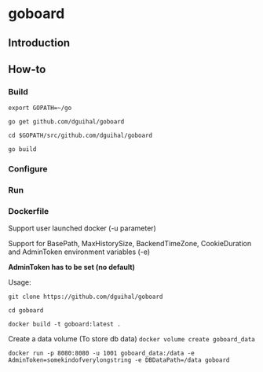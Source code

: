 # goboard

## Introduction

## How-to

### Build

`export GOPATH=~/go`

`go get github.com/dguihal/goboard`

`cd $GOPATH/src/github.com/dguihal/goboard`

`go build`

### Configure

### Run

### Dockerfile

Support user launched docker (-u parameter)

Support for BasePath, MaxHistorySize, BackendTimeZone, CookieDuration and AdminToken environment variables (-e)

**AdminToken has to be set (no default)**

Usage:

`git clone https://github.com/dguihal/goboard`

`cd goboard`

`docker build -t goboard:latest .`

Create a data volume (To store db data)
`docker volume create goboard_data`

`docker run -p 8080:8080 -u 1001 goboard_data:/data -e AdminToken=somekindofverylongstring -e DBDataPath=/data goboard`
